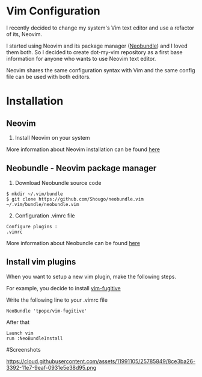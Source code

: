 # Vim Configuration

I recently decided to change my system's Vim text editor and use a refactor of its, Neovim. 

I started using Neovim and its package manager ([Neobundle](https://github.com/Shougo/neobundle.vim)) and I loved them both. So I decided to create dot-my-vim repository as a first base information for anyone who wants to use Neovim text editor.

Neovim shares the same configuration syntax with Vim and the same config file can be used with both editors.

# Installation

## Neovim

1. Install Neovim on your system

More information about Neovim installation can be found [here](https://github.com/neovim/neovim)

## Neobundle - Neovim package manager

1. Download Neobundle source code
```
$ mkdir ~/.vim/bundle
$ git clone https://github.com/Shougo/neobundle.vim ~/.vim/bundle/neobundle.vim
```

2. Configuration .vimrc file

```
Configure plugins :
.vimrc
```

More information about Neobundle can be found [here](https://github.com/Shougo/neobundle.vim)


##  Install vim plugins

When you want to setup a new vim plugin, make the following steps.

For example, you decide to install [vim-fugitive](https://github.com/tpope/vim-fugitive)

Write the following line to your .vimrc file
```
NeoBundle 'tpope/vim-fugitive'
```
After that 

```
Launch vim
run :NeoBundleInstall
```

#Screenshots

https://cloud.githubusercontent.com/assets/11991105/25785849/8ce3ba26-3392-11e7-9eaf-0931e5e38d95.png

